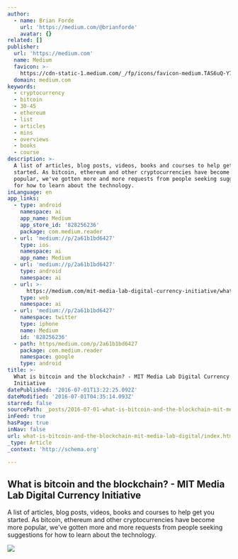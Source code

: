 ```yaml
---
author:
  - name: Brian Forde
    url: 'https://medium.com/@brianforde'
    avatar: {}
related: []
publisher:
  url: 'https://medium.com'
  name: Medium
  favicon: >-
    https://cdn-static-1.medium.com/_/fp/icons/favicon-medium.TAS6uQ-Y7kcKgi0xjcYHXw.ico
  domain: medium.com
keywords:
  - cryptocurrency
  - bitcoin
  - 30-45
  - ethereum
  - list
  - articles
  - mins
  - overviews
  - books
  - course
description: >-
  A list of articles, blog posts, videos, books and courses to help get you
  started. As bitcoin, ethereum and other cryptocurrencies have become more
  popular, we've gotten more and more requests from people seeking suggestions
  for how to learn about the technology.
inLanguage: en
app_links:
  - type: android
    namespace: ai
    app_name: Medium
    app_store_id: '828256236'
    package: com.medium.reader
  - url: 'medium://p/2a61b1bd6427'
    type: ios
    namespace: ai
    app_name: Medium
  - url: 'medium://p/2a61b1bd6427'
    type: android
    namespace: ai
  - url: >-
      https://medium.com/mit-media-lab-digital-currency-initiative/what-is-bitcoin-and-the-blockchain-2a61b1bd6427
    type: web
    namespace: ai
  - url: 'medium://p/2a61b1bd6427'
    namespace: twitter
    type: iphone
    name: Medium
    id: '828256236'
  - path: https/medium.com/p/2a61b1bd6427
    package: com.medium.reader
    namespace: google
    type: android
title: >-
  What is bitcoin and the blockchain? - MIT Media Lab Digital Currency
  Initiative
datePublished: '2016-07-01T13:22:25.092Z'
dateModified: '2016-07-01T04:35:14.093Z'
starred: false
sourcePath: _posts/2016-07-01-what-is-bitcoin-and-the-blockchain-mit-media-lab-digital.md
inFeed: true
hasPage: true
inNav: false
url: what-is-bitcoin-and-the-blockchain-mit-media-lab-digital/index.html
_type: Article
_context: 'http://schema.org'

---
```

<article style=""><h1>What is bitcoin and the blockchain? - MIT Media Lab Digital Currency Initiative</h1><p>A list of articles, blog posts, videos, books and courses to help get you started. As bitcoin, ethereum and other cryptocurrencies have become more popular, we've gotten more and more requests from people seeking suggestions for how to learn about the technology.</p><img src="https://cdn-images-2.medium.com/max/1200/1*ooGtu5MCnFqJc2aWaHpnHg.png" /></article>